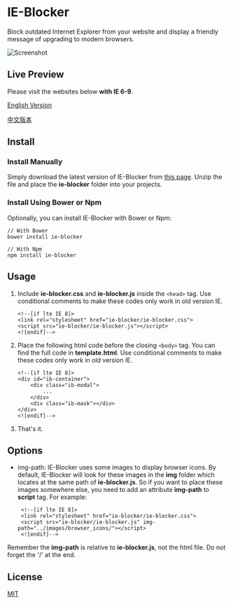 # IE-Blocker
Block outdated Internet Explorer from your website and display a friendly message of upgrading to modern browsers.

![Screenshot][1]

## Live Preview

Please visit the websites below **with IE 6-9**. 

[English Version][2]

[中文版本][3]

## Install

### Install Manually
Simply download the latest version of IE-Blocker from [this page][4]. Unzip the file and place the **ie-blocker** folder into your projects.

### Install Using Bower or Npm
Optionally, you can install IE-Blocker with Bower or Npm:

    // With Bower
    bower install ie-blocker
    
    // With Npm
    npm install ie-blocker

## Usage

 1. Include **ie-blocker.css** and **ie-blocker.js** inside the `<head>` tag. Use conditional comments to make these codes only work in old version IE.

        <!--[if lte IE 8]>
        <link rel="stylesheet" href="ie-blocker/ie-blocker.css">
        <script src="ie-blocker/ie-blocker.js"></script>
        <![endif]-->

 2. Place the following html code before the closing `<body>` tag. You can find the full code in **template.html**. Use conditional comments to make these codes only work in old version IE.

        <!--[if lte IE 8]>
        <div id="ib-container">
            <div class="ib-modal">
                ...
            </div>
            <div class="ib-mask"></div>
        </div>
        <![endif]-->
    
 3. That's it.

## Options

 - img-path:
IE-Blocker uses some images to display browser icons. By default, IE-Blocker will look for these images in the **img** folder which locates at the same path of **ie-blocker.js**.
So if you want to place these images somewhere else, you need to add an attribute **img-path** to **script** tag. For example:

        <!--[if lte IE 8]>
        <link rel="stylesheet" href="ie-blocker/ie-blocker.css">
        <script src="ie-blocker/ie-blocker.js" img-path="../images/browser_icons/"></script>
        <![endif]-->
Remember the **img-path** is relative to **ie-blocker.js**, not the html file.
Do not forget the '/' at the end.

## License
[MIT][5]


  [1]: https://raw.githubusercontent.com/panteng/ie-blocker/master/screenshot.png
  [2]: http://panteng.me/demos/ie-blocker/demo.html
  [3]: http://panteng.me/demos/ie-blocker/demo.zhCN.html
  [4]: https://github.com/panteng/ie-blocker/releases
  [5]: http://opensource.org/licenses/mit-license.html
